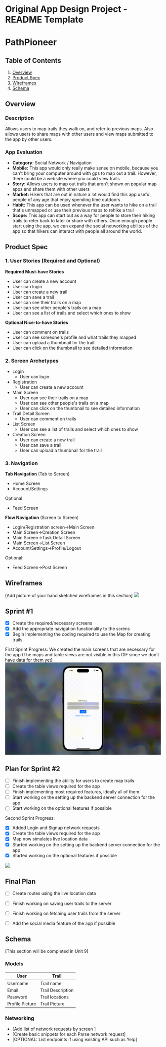 Original App Design Project - README Template
===

# PathPioneer

## Table of Contents
1. [Overview](#Overview)
1. [Product Spec](#Product-Spec)
1. [Wireframes](#Wireframes)
2. [Schema](#Schema)

## Overview
### Description
Allows users to map trails they walk on, and refer to previous maps. Also allows users to share maps with other users and view maps submitted to the app by other users. 

### App Evaluation
- **Category:** Social Network / Navigation
- **Mobile:** This app would only really make sense on mobile, because you can't bring your computer around with gps to map out a trail. However, there could be a website where you could view trails
- **Story:** Allows users to map out trails that aren't shown on popular map apps and share them with other users
- **Market:** Hikers that are out in nature a lot would find this app useful, people of any age that enjoy spending time outdoors
- **Habit:** This app can be used whenever the user wants to hike on a trail that's unmapped or use their previous maps to rehike a trail
- **Scope:** This app can start out as a way for people to store their hiking trails to refer back to later or share with others. Once enough people start using the app, we can expand the social networking abilites of the app so that hikers can interact with people all around the world.

## Product Spec

### 1. User Stories (Required and Optional)

**Required Must-have Stories**

* User can create a new account
* User can login
* User can create a new trail
* User can save a trail
* User can see their trails on a map
* User can see other people's trails on a map
* User can see a list of trails and select which ones to show

**Optional Nice-to-have Stories**

* User can comment on trails
* User can see someone's profile and what trails they mapped
* User can upload a thumbnail for the trail
* User can click on the thumbnail to see detailed information

### 2. Screen Archetypes

* Login
   * User can login
* Registration
   * User can create a new account
* Main Screen
    * User can see their trails on a map
    * User can see other people's trails on a map
    * User can click on the thumbnail to see detailed information
* Trail Detail Screen
    * User can comment on trails
* List Screen
    * User can see a list of trails and select which ones to show
* Creation Screen
    * User can create a new trail
    * User can save a trail
    * User can upload a thumbnail for the trail

### 3. Navigation

**Tab Navigation** (Tab to Screen)

* Home Screen
* Account/Settings

Optional:
* Feed Screen

**Flow Navigation** (Screen to Screen)

* Login/Registration screen->Main Screen
* Main Screen->Creation Screen
* Main Screen->Task Detail Screen
* Main Screen->List Screen
* Account/Settings->Profile/Logout

Optional:
* Feed Screen->Post Screen

## Wireframes
[Add picture of your hand sketched wireframes in this section]
<img src="https://i.imgur.com/5C6OuOg.png" width=600>

## Sprint #1 
- [x] Create the required/necessary screens
- [x] Add the appropriate navigation functionality to the screns
- [x] Begin implementing the coding required to use the Map for creating trails

First Sprint Progress:
We created the main screens that are necessary for the app (The maps and table views are not visible in this GIF since we don't have data for them yet)
<img src="https://github.com/trail-social-media/tsm/blob/main/Sprint%231.gif">


## Plan for Sprint #2
- [ ] Finish implementing the ability for users to create map trails
- [ ] Create the table views required for the app
- [ ] Finish implementing most required features, ideally all of them
- [ ] Start working on the setting up the backend server connection for the app
- [ ] Start working on the optional features if possible

Second Sprint Progress:
- [x] Added Login and Signup network requests
- [x] Create the table views required for the app
- [x] Map now simulates live location data
- [x] Started working on the setting up the backend server connection for the app
- [x] Started working on the optional features if possible
<img src="https://github.com/trail-social-media/tsm/blob/main/Sprint%232.gif">

## Final Plan
- [ ] Create routes using the live location data
- [ ] Finish working on saving user trails to the server
- [ ] Finish working on fetching user trails from the server
- [ ] Add the social media feature of the app if possible


## Schema 
[This section will be completed in Unit 9]
### Models
| User | Trail |
| --- | --- |
| Username | Trail name|
| Email | Trail Description |
| Password | Trail locations |
| Profile Picture | Trail Picture |

### Networking
- [Add list of network requests by screen ]
- [Create basic snippets for each Parse network request]
- [OPTIONAL: List endpoints if using existing API such as Yelp]
